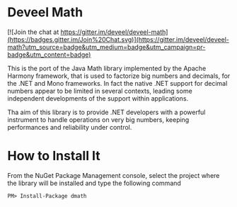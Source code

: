 Deveel Math
===========

[![Join the chat at https://gitter.im/deveel/deveel-math](https://badges.gitter.im/Join%20Chat.svg)](https://gitter.im/deveel/deveel-math?utm_source=badge&utm_medium=badge&utm_campaign=pr-badge&utm_content=badge)

This is the port of the Java Math library implemented by the Apache Harmony framework, that is used to factorize big numbers and decimals, for the .NET and Mono frameworks.
In fact the native .NET support for decimal numbers appear to be limited in several contexts, leading some independent developments of the support within applications.

Tha aim of this library is to provide .NET developers with a powerful instrument to handle operations on very big numbers, keeping performances and reliability under control.


How to Install It
==================

From the NuGet Package Management console, select the project where the library will be installed and type the following command

```
PM> Install-Package dmath
```
